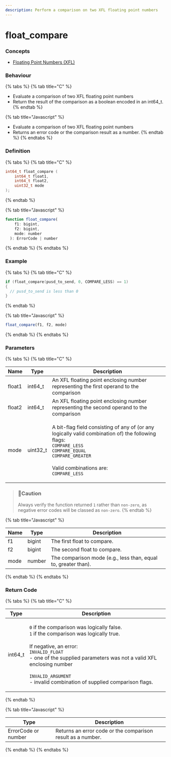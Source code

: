 ```yaml
---
description: Perform a comparison on two XFL floating point numbers
---
```


# float\_compare

### Concepts

* [Floating Point Numbers (XFL)](../../../concepts/floating-point-numbers-xfl.md)

### Behaviour

{% tabs %}
{% tab title="C" %}
* Evaluate a comparison of two XFL floating point numbers
* Return the result of the comparison as a boolean encoded in an int64\_t.
{% endtab %}

{% tab title="Javascript" %}
* Evaluate a comparison of two XFL floating point numbers
* Returns an error code or the comparison result as a number.
{% endtab %}
{% endtabs %}



### Definition

{% tabs %}
{% tab title="C" %}
```c
int64_t float_compare (
    int64_t float1,
    int64_t float2,
    uint32_t mode
);
```
{% endtab %}

{% tab title="Javascript" %}
```javascript
function float_compare(
    f1: bigint,
    f2: bigint,
    mode: number
  ): ErrorCode | number
```
{% endtab %}
{% endtabs %}



### Example

{% tabs %}
{% tab title="C" %}
```c
if (float_compare(pusd_to_send, 0, COMPARE_LESS) == 1)
{
  // pusd_to_send is less than 0
}
```


{% endtab %}

{% tab title="Javascript" %}
```javascript
float_compare(f1, f2, mode)
```
{% endtab %}
{% endtabs %}



### Parameters

{% tabs %}
{% tab title="C" %}


| Name   | Type      | Description                                                                                                                                                                                                                                                                                                                                                                                                                                                                                            |
| ------ | --------- | ------------------------------------------------------------------------------------------------------------------------------------------------------------------------------------------------------------------------------------------------------------------------------------------------------------------------------------------------------------------------------------------------------------------------------------------------------------------------------------------------------ |
| float1 | int64\_t  | An XFL floating point enclosing number representing the first operand to the comparison                                                                                                                                                                                                                                                                                                                                                                                                                |
| float2 | int64\_t  | An XFL floating point enclosing number representing the second operand to the comparison                                                                                                                                                                                                                                                                                                                                                                                                               |
| mode   | uint32\_t | <p>A bit-flag field consisting of any of (or any logically valid combination of) the following flags:<br><code>COMPARE_LESS</code><br><code>COMPARE_EQUAL</code><br><code>COMPARE_GREATER</code><br><br>Valid combinations are:<br><code>COMPARE_LESS</code> | <code>COMPARE_GREATER</code><br>- Not equal<br><br><code>COMPARE_LESS</code> | <code>COMPARE_EQUAL</code><br>- Less than or equal to<br><br><code>COMPARE_GREATER</code> | <code>COMPARE_EQUAL</code><br>- Greater than or equal to</p> |

> ### 🚧Caution
>
> Always verify the function returned `1` rather than `non-zero`, as negative error codes will be classed as `non-zero`.
{% endtab %}

{% tab title="Javascript" %}


| Name | Type   | Description                                                    |
| ---- | ------ | -------------------------------------------------------------- |
| f1   | bigint | The first float to compare.                                    |
| f2   | bigint | The second float to compare.                                   |
| mode | number | The comparison mode (e.g., less than, equal to, greater than). |
{% endtab %}
{% endtabs %}



### Return Code

{% tabs %}
{% tab title="C" %}


| Type     | Description                                                                                                                                                                                                                                                                                                                                           |
| -------- | ----------------------------------------------------------------------------------------------------------------------------------------------------------------------------------------------------------------------------------------------------------------------------------------------------------------------------------------------------- |
| int64\_t | <p><code>0</code> if the comparison was logically false.<br><code>1</code> if the comparison was logically true.<br><br>If negative, an error:<br><code>INVALID_FLOAT</code><br>- one of the supplied parameters was not a valid XFL enclosing number<br><br><code>INVALID_ARGUMENT</code><br>- invalid combination of supplied comparison flags.</p> |
{% endtab %}

{% tab title="Javascript" %}


| Type                | Description                                                 |
| ------------------- | ----------------------------------------------------------- |
| ErrorCode or number | Returns an error code or the comparison result as a number. |
{% endtab %}
{% endtabs %}

